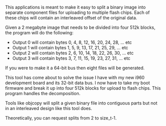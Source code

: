 This applications is meant to make it easy to split a binary image into
separate component files for uploading to multiple flash chips. Each of these
chips will contain an interleaved offset of the original data.


Given a 2 megabyte image that needs to be divided into four 512k blocks, the
program will do the following:

- Output 0 will contain bytes 0, 4, 8,  12, 16, 20, 24, 28, ... etc
- Output 1 will contain bytes 1, 5, 9,  13, 17, 21, 25, 29, ... etc 
- Output 2 will contain bytes 2, 6, 10, 14, 18, 22, 26, 30, ... etc
- Output 3 will contain bytes 3, 7, 11, 15, 19, 23, 27, 31, ... etc

If you were to make it a 64-bit bus then eight files will be generated. 

This tool has come about to solve the issue I have with my new i960
development board and its 32-bit data bus. I now have to take my boot firmware
and break it up into four 512k blocks for upload to flash chips. This program
handles the decomposition. 

Tools like objcopy will split a given binary file into contiguous parts but not
in an interleaved design like this tool does.

Theoretically, you can request splits from 2 to size_t-1. 

